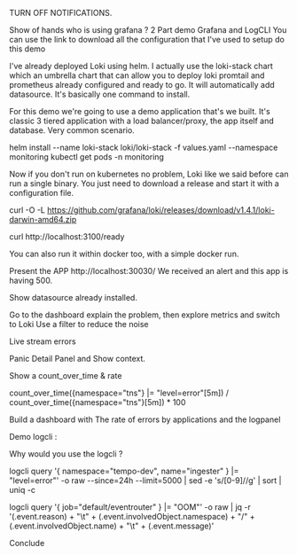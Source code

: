 TURN OFF NOTIFICATIONS.

Show of hands who is using grafana ?
2 Part demo Grafana and LogCLI
You can use the link to download all the configuration that I've used to setup do this demo


I've already deployed Loki using helm. I actually use the loki-stack chart which an umbrella chart that can allow you to deploy loki promtail and prometheus already configured and ready to go. It will automatically add datasource. It's basically one command to install.

For this demo we're going to use a demo application that's we built.
It's classic 3 tiered application with a load balancer/proxy, the app itself and database. Very common scenario.

helm install --name loki-stack loki/loki-stack -f values.yaml --namespace monitoring
kubectl get pods -n monitoring

Now if you don't run on kubernetes no problem, Loki like we said before can run a single binary. You just need to download a release and start it with a configuration file.

curl -O -L  https://github.com/grafana/loki/releases/download/v1.4.1/loki-darwin-amd64.zip

curl http://localhost:3100/ready

You can also run it within docker too, with a simple docker run.

Present the APP http://localhost:30030/ We received an alert and this app is having 500.

Show datasource already installed.

Go to the dashboard explain the problem, then explore metrics and switch to Loki
Use a filter to reduce the noise

Live stream errors

Panic Detail Panel and Show context.

Show a count_over_time & rate

   count_over_time({namespace="tns"} |= "level=error"[5m])
    /
    count_over_time({namespace="tns"}[5m])
    * 100

Build a dashboard with The rate of errors by applications and the logpanel

Demo logcli :

Why would you use the logcli ?

logcli query '{ namespace="tempo-dev", name="ingester" } |= "level=error"' -o raw --since=24h --limit=5000 | sed -e 's/[0-9]//g' | sort | uniq -c

logcli query '{ job="default/eventrouter" } |= "OOM"' -o raw |  jq -r '(.event.reason) + "\t" + (.event.involvedObject.namespace) + "/" + (.event.involvedObject.name) + "\t" + (.event.message)'

Conclude
